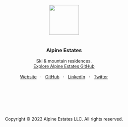 <p align="center">
  <a href=#>
    <img src="https://user-images.githubusercontent.com/1711854/228370175-c089ea26-c6be-4c89-8fbc-8bb96b95d01a.png" width="96">
  </a>
  <br/>
  <br/>
</p>

<h3 align="center">Alpine Estates</h3>

<p align="center">
  Ski & mountain residences.
  <br/>
  <a href="https://github.com/alpineestates">Explore Alpine Estates GitHub</a>
  <br/>
  <br/>
  <a href="https://godaddy.com">Website</a>
  &nbsp; · &nbsp;
  <a href="https://github.com/alpineestates">GitHub</a>
  &nbsp; · &nbsp;
  <a href="https://www.linkedin.com/">LinkedIn</a>
  &nbsp; · &nbsp;
  <a href="https://twitter.com/">Twitter</a>
  <br/>
  <br/>
  <br/>
  <br/>
  <br/>
  <br/>
  <br/>
  <br/>
    Copyright © 2023 Alpine Estates LLC. All rights reserved.
  </p>
</p>


<br/>

